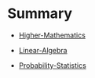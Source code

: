 # Summary

- [Higher-Mathematics](./chapter_1.md)

- [Linear-Algebra](./chapter_1.md)

- [Probability-Statistics](./chapter_1.md)
